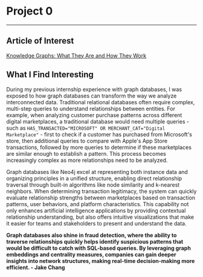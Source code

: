 # Project 0

---

## Article of Interest
[Knowledge Graphs: What They Are and How They Work](https://neo4j.com/developer/graph-database/#knowledge-graphs-101)

## What I Find Interesting

During my previous internship experience with graph databases, I was exposed to how graph databases can transform the way we analyze interconnected data. Traditional relational databases often require complex, multi-step queries to understand relationships between entities. For example, when analyzing customer purchase patterns across different digital marketplaces, a traditional database would need multiple queries - such as `HAS_TRANSACTED="MICROSOFT" OR MERCHANT_CAT="Digital Marketplace"` - first to check if a customer has purchased from Microsoft's store, then additional queries to compare with Apple's App Store transactions, followed by more queries to determine if these marketplaces are similar enough to establish a pattern. This process becomes increasingly complex as more relationships need to be analyzed.

Graph databases like Neo4j excel at representing both instance data and organizing principles in a unified structure, enabling direct relationship traversal through built-in algorithms like node similarity and k-nearest neighbors. When determining transaction legitimacy, the system can quickly evaluate relationship strengths between marketplaces based on transaction patterns, user behaviors, and platform characteristics. This capability not only enhances artificial intelligence applications by providing contextual relationship understanding, but also offers intuitive visualizations that make it easier for teams and stakeholders to present and understand the data.

**Graph databases also shine in fraud detection, where the ability to traverse relationships quickly helps identify suspicious patterns that would be difficult to catch with SQL-based queries. By leveraging graph embeddings and centrality measures, companies can gain deeper insights into network structures, making real-time decision-making more efficient. - Jake Chang**